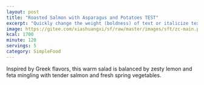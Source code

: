 ```yaml
---
layout: post
title: "Roasted Salmon with Asparagus and Potatoes TEST"
excerpt: "Quickly change the weight (boldness) of text or italicize text."
image: https://gitee.com/xiashuangxi/sf/raw/master/images/sft/zc-main.png
kcal: 1700
minute: 120
servings: 5
category: SimpleFood
---
```

Inspired by Greek flavors, this warm salad is balanced by zesty lemon and feta mingling with tender salmon and fresh spring vegetables.
